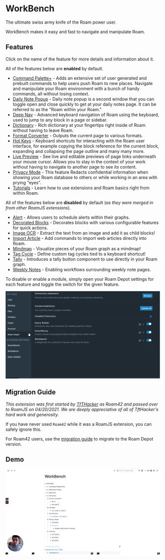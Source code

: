 # WorkBench

The ultimate swiss army knife of the Roam power user.

WorkBench makes it easy and fast to navigate and manipulate Roam.

## Features

Click on the name of the feature for more details and information about it.

All of the features below are **enabled** by default.

- [Command Palette+](https://github.com/RoamJs/workbench/blob/main/docs/command-palette-plus.md) - Adds an extensive set of user generated and prebuilt commands to help users push Roam to new places. Navigate and manipulate your Roam environment with a bunch of handy commands, all without losing context.
- [Daily Note Popup](https://github.com/RoamJs/workbench/blob/main/docs/daily-note-popup.md) - Daily note popup is a second window that you can toggle open and close quickly to get at your daily notes page. It can be referred to as the "Roam within your Roam."
- [Deep Nav](https://github.com/RoamJs/workbench/blob/main/docs/deep-nav.md) - Advanced keyboard navigation of Roam using the keyboard, used to jump to any block in a page or sidebar.
- [Dictionary](https://github.com/RoamJs/workbench/blob/main/docs/dictionary.md) - Rich dictionary at your fingertips right inside of Roam without having to leave Roam.
- [Format Converter](https://github.com/RoamJs/workbench/blob/main/docs/format-converter.md) - Outputs the current page to various formats.
- [Hot Keys](https://github.com/RoamJs/workbench/blob/main/docs/hot-keys.md) - Keyboard shortcuts for interacting with the Roam user interface, for example copying the block reference for the current block, expanding and collapsing the page outline and many many more.
- [Live Preview](https://github.com/RoamJs/workbench/blob/main/docs/live-preview.md) - See live and editable previews of page links underneath your mouse cursor. Allows you to stay in the context of your work without having to navigate to another page to see its content.
- [Privacy Mode](https://github.com/RoamJs/workbench/blob/main/docs/privacy-mode.md) - This feature Redacts confidential information when showing your Roam database to others or while working in an area with prying "eyes".
- [Tutorials](https://github.com/RoamJs/workbench/blob/main/docs/tutorials.md) - Learn how to use extensions and Roam basics right from within Roam.

All of the features below are **disabled** by default (_as they were merged in from other RoamJS extensions_).

- [Alert](https://github.com/RoamJs/workbench/blob/main/docs/alert.md) - Allows users to schedule alerts within their graphs.
- [Decorated Blocks](https://github.com/RoamJs/workbench/blob/main/docs/decorated-blocks.md) - Decorates blocks with various configurable features for quick actions.
- [Image OCR](https://github.com/RoamJs/workbench/blob/main/docs/image-ocr.md) - Extract the text from an image and add it as child blocks!
- [Import Article](https://github.com/RoamJs/workbench/blob/main/docs/import-article.md) - Add commands to import web articles directly into Roam.
- [Mindmap](https://github.com/RoamJs/workbench/blob/main/docs/mindmap.md) - Visualize pieces of your Roam graph as a mindmap!
- [Tag Cycle](https://github.com/RoamJs/workbench/blob/main/docs/tag-cycle.md) - Define custom tag cycles tied to a keyboard shortcut!
- [Tally](https://github.com/RoamJs/workbench/blob/main/docs/tally.md) - Introduces a tally button component to use directly in your Roam graph.
- [Weekly Notes](https://github.com/RoamJs/workbench/blob/main/docs/weekly-notes.md) - Enabling workflows surrounding weekly note pages.

To disable or enable a module, simply open your Roam Depot settings for each feature and toggle the switch for the given feature.

![](docs/media/workbench-enable-feature.gif)

## Migration Guide

_This extension was first started by [TfTHacker](https://twitter.com/tfthacker) as Roam42 and passed over to RoamJS on 04/20/2021. We are deeply appreciative of all of TftHacker's hard work and generosity._

If you have never used `Roam42` while it was a RoamJS extension, you can safely ignore this.

For Roam42 users, use the [migration guide](https://github.com/RoamJs/workbench/blob/main/docs/migration-guide.md) to migrate to the Roam Depot version.

## Demo

[![WorkBench Demo](docs/media/workbench-demo-thumbnail.png)](https://www.loom.com/share/0ced5bfcfae04ae38813563b4470dfec)
